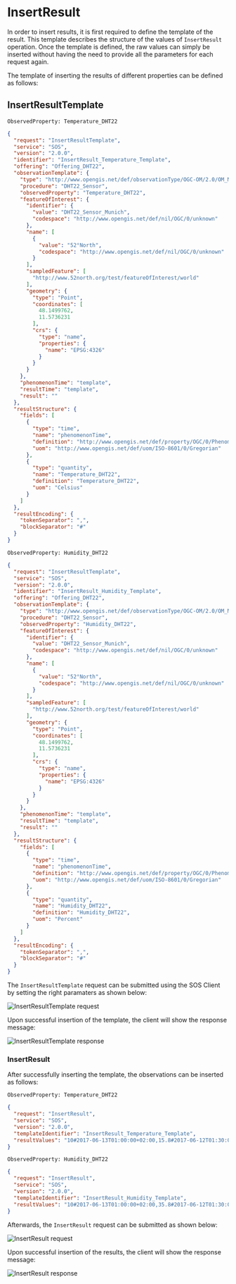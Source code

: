 # InsertResult
In order to insert results, it is first required to define the template of the result. 
This template describes the structure of the values of `InsertResult` operation.
Once the template is defined, the raw values can simply be inserted without having the need to provide all the parameters for each request again.

The template of inserting the results of different properties can be defined as follows:

## InsertResultTemplate
`ObservedProperty: Temperature_DHT22`

```json
{
  "request": "InsertResultTemplate",
  "service": "SOS",
  "version": "2.0.0",
  "identifier": "InsertResult_Temperature_Template",
  "offering": "Offering_DHT22",
  "observationTemplate": {
    "type": "http://www.opengis.net/def/observationType/OGC-OM/2.0/OM_Measurement",
    "procedure": "DHT22_Sensor",
    "observedProperty": "Temperature_DHT22",
    "featureOfInterest": {
      "identifier": {
        "value": "DHT22_Sensor_Munich",
        "codespace": "http://www.opengis.net/def/nil/OGC/0/unknown"
      },
      "name": [
        {
          "value": "52°North",
          "codespace": "http://www.opengis.net/def/nil/OGC/0/unknown"
        }
      ],
      "sampledFeature": [
        "http://www.52north.org/test/featureOfInterest/world"
      ],
      "geometry": {
        "type": "Point",
        "coordinates": [
          48.1499762,
          11.5736231
        ],
        "crs": {
          "type": "name",
          "properties": {
            "name": "EPSG:4326"
          }
        }
      }
    },
    "phenomenonTime": "template",
    "resultTime": "template",
    "result": ""
  },
  "resultStructure": {
    "fields": [
      {
        "type": "time",
        "name": "phenomenonTime",
        "definition": "http://www.opengis.net/def/property/OGC/0/PhenomenonTime",
        "uom": "http://www.opengis.net/def/uom/ISO-8601/0/Gregorian"
      },
      {
        "type": "quantity",
        "name": "Temperature_DHT22",
        "definition": "Temperature_DHT22",
        "uom": "Celsius"
      }
    ]
  },
  "resultEncoding": {
    "tokenSeparator": ",",
    "blockSeparator": "#"
  }
}
```

`ObservedProperty: Humidity_DHT22`

```json
{
  "request": "InsertResultTemplate",
  "service": "SOS",
  "version": "2.0.0",
  "identifier": "InsertResult_Humidity_Template",
  "offering": "Offering_DHT22",
  "observationTemplate": {
    "type": "http://www.opengis.net/def/observationType/OGC-OM/2.0/OM_Measurement",
    "procedure": "DHT22_Sensor",
    "observedProperty": "Humidity_DHT22",
    "featureOfInterest": {
      "identifier": {
        "value": "DHT22_Sensor_Munich",
        "codespace": "http://www.opengis.net/def/nil/OGC/0/unknown"
      },
      "name": [
        {
          "value": "52°North",
          "codespace": "http://www.opengis.net/def/nil/OGC/0/unknown"
        }
      ],
      "sampledFeature": [
        "http://www.52north.org/test/featureOfInterest/world"
      ],
      "geometry": {
        "type": "Point",
        "coordinates": [
          48.1499762,
          11.5736231
        ],
        "crs": {
          "type": "name",
          "properties": {
            "name": "EPSG:4326"
          }
        }
      }
    },
    "phenomenonTime": "template",
    "resultTime": "template",
    "result": ""
  },
  "resultStructure": {
    "fields": [
      {
        "type": "time",
        "name": "phenomenonTime",
        "definition": "http://www.opengis.net/def/property/OGC/0/PhenomenonTime",
        "uom": "http://www.opengis.net/def/uom/ISO-8601/0/Gregorian"
      },
      {
        "type": "quantity",
        "name": "Humidity_DHT22",
        "definition": "Humidity_DHT22",
        "uom": "Percent"
      }
    ]
  },
  "resultEncoding": {
    "tokenSeparator": ",",
    "blockSeparator": "#"
  }
}
```

The `InsertResultTemplate` request can be submitted using the SOS Client by setting the right paramaters as shown below:

![InsertResultTemplate request](../doc/images/InsertResult_Temperature_Template_Request.PNG)

Upon successful insertion of the template, the client will show the response message:

![InsertResultTemplate response](../doc/images/InsertResult_Temperature_Template_Successful.PNG)

### InsertResult
After successfully inserting the template, the observations can be inserted as follows:

`ObservedProperty: Temperature_DHT22`

```json
{
  "request": "InsertResult",
  "service": "SOS",
  "version": "2.0.0",
  "templateIdentifier": "InsertResult_Temperature_Template",
  "resultValues": "10#2017-06-13T01:00:00+02:00,15.8#2017-06-12T01:30:00+00:00,16.0#2017-06-13T02:00:00+02:00,16.4#2017-06-13T02:30:00+02:00,16.8#2017-06-13T03:00:00+02:00,16.8#2017-06-13T03:30:00+02:00,17.2#2017-06-13T04:00:00+02:00,17.2#2017-06-13T04:30:00+02:00,17.3#2017-06-13T05:00:00+02:00,17.4#2017-06-13T05:30:00+02:00,17.6#"
}
```

`ObservedProperty: Humidity_DHT22`
```json
{
  "request": "InsertResult",
  "service": "SOS",
  "version": "2.0.0",
  "templateIdentifier": "InsertResult_Humidity_Template",
  "resultValues": "10#2017-06-13T01:00:00+02:00,35.8#2017-06-12T01:30:00+00:00,36.0#2017-06-13T02:00:00+02:00,36.4#2017-06-13T02:30:00+02:00,36.8#2017-06-13T03:00:00+02:00,36.8#2017-06-13T03:30:00+02:00,37.2#2017-06-13T04:00:00+02:00,37.2#2017-06-13T04:30:00+02:00,37.3#2017-06-13T05:00:00+02:00,37.4#2017-06-13T05:30:00+02:00,37.6#"
}
```

Afterwards, the `InsertResult` request can be submitted as shown below:

![InsertResult request](../doc/images/InsertResult_Temperature_Request.PNG)

Upon successful insertion of the results, the client will show the response message:

![InsertResult response](../doc/images/InsertResult_Temperature_Successful.PNG)
